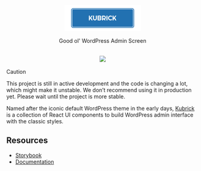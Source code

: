 <div align="center">
	<img src="https://raw.githubusercontent.com/syntatis/kubrick/main/art/kubrick%402x.png" width="200" height="auto" alt="Kubrick Logo" />
	<p>Good ol' WordPress Admin Screen</p>
	<br />
	<a href="#">
		<img src="https://img.shields.io/badge/-Storybook-FF4785?style=flat&logo=storybook&logoColor=white" />
	</a>
</div>

> [!CAUTION]
> This project is still in active development and the code is changing a lot, which might make it unstable. We don’t recommend using it in production yet. Please wait until the project is more stable.

Named after the iconic default WordPress theme in the early days, [Kubrick](https://wordpress.org/themes/default/) is a collection of React UI components to build WordPress admin interface with the classic styles.

## Resources

- [Storybook](https://main--65b4a01170cfc35b99f6ce97.chromatic.com/)
- [Documentation](https://kubrick.syntatis.com)
